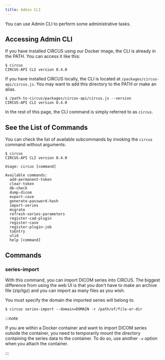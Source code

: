 ```yaml
---
title: Admin CLI
---
```


You can use Admin CLI to perform some administrative tasks.

## Accessing Admin CLI

If you have installed CIRCUS using our Docker image, the CLI is already in the PATH. You can access it like this:

```shell-session title="In the container"
$ circus
CIRCUS-API CLI version 0.4.0
```

If you have installed CIRCUS locally, the CLI is located at `/packages/circus-api/circus.js`. You may want to add this directory to the PATH or make an alias.

```
$ /path-to-circus/packages/circus-api/circus.js --version
CIRCUS-API CLI version 0.4.0
```

In the rest of this page, the CLI command is simply referred to as `circus`.

## See the List of Commands

You can check the list of available subcommands by invoking the `circus` command without arguments:

```shell-session
$ circus
CIRCUS-API CLI version 0.4.0

Usage: circus [command]

Available commands:
  add-permanent-token
  clear-token
  db-check
  dump-dicom
  export-case
  generate-password-hash
  import-series
  migrate
  refresh-series-parameters
  register-cad-plugin
  register-case
  register-plugin-job
  toEntry
  ulid
  help [command]
```

## Commands

### series-import

With this command, you can import DICOM series into CIRCUS. The biggest difference from using the web UI is that you don't have to make an archive file (zip/tgz) and you can import as many files as you wish.

You must specify the domain the imported series will belong to.

```shell-session
$ circus series-import --domain=DOMAIN -r /path/of/file-or-dir
```

:::note

If you are within a Docker container and want to import DICOM series outside the container, you need to temporarily mount the directory containing the series data to the container. To do so, use another `-v` option when you attach the container.

:::
